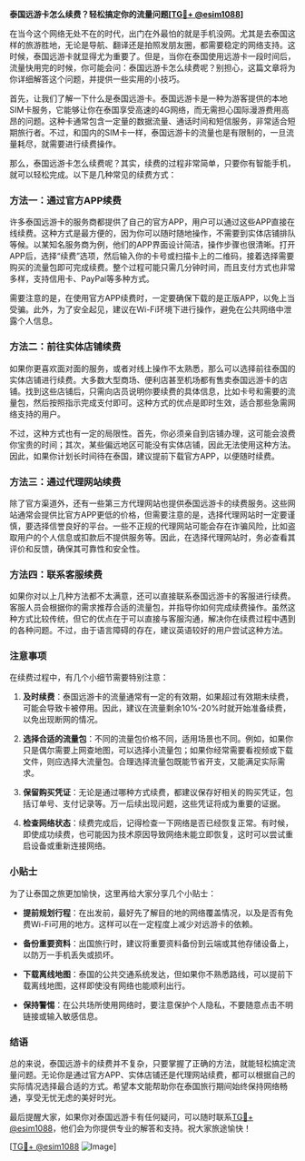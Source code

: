 **泰国远游卡怎么续费？轻松搞定你的流量问题[[TG💪+ @esim1088](https://t.me/s/esim1088)]**

在当今这个网络无处不在的时代，出门在外最怕的就是手机没网。尤其是去泰国这样的旅游胜地，无论是导航、翻译还是拍照发朋友圈，都需要稳定的网络支持。这时候，泰国远游卡就显得尤为重要了。但是，当你在泰国使用远游卡一段时间后，流量快用完的时候，你可能会问：泰国远游卡怎么续费呢？别担心，这篇文章将为你详细解答这个问题，并提供一些实用的小技巧。

首先，让我们了解一下什么是泰国远游卡。泰国远游卡是一种为游客提供的本地SIM卡服务，它能够让你在泰国享受高速的4G网络，而无需担心国际漫游费用高昂的问题。这种卡通常包含一定量的数据流量、通话时间和短信服务，非常适合短期旅行者。不过，和国内的SIM卡一样，泰国远游卡的流量也是有限制的，一旦流量耗尽，就需要进行续费操作。

那么，泰国远游卡怎么续费呢？其实，续费的过程非常简单，只要你有智能手机，就可以轻松完成。以下是几种常见的续费方式：

### 方法一：通过官方APP续费

许多泰国远游卡的服务商都提供了自己的官方APP，用户可以通过这些APP直接在线续费。这种方式是最方便的，因为你可以随时随地操作，不需要到实体店铺排队等候。以某知名服务商为例，他们的APP界面设计简洁，操作步骤也很清晰。打开APP后，选择“续费”选项，然后输入你的卡号或扫描卡上的二维码，接着选择需要购买的流量包即可完成续费。整个过程可能只需几分钟时间，而且支付方式也非常多样，支持信用卡、PayPal等多种方式。

需要注意的是，在使用官方APP续费时，一定要确保下载的是正版APP，以免上当受骗。此外，为了安全起见，建议在Wi-Fi环境下进行操作，避免在公共网络中泄露个人信息。

### 方法二：前往实体店铺续费

如果你更喜欢面对面的服务，或者对线上操作不太熟悉，那么可以选择前往泰国的实体店铺进行续费。大多数大型商场、便利店甚至机场都有售卖泰国远游卡的店铺。找到这些店铺后，只需向店员说明你要续费的具体信息，比如卡号和需要的流量包，然后按照指示完成支付即可。这种方式的优点是即时生效，适合那些急需网络支持的用户。

不过，这种方式也有一定的局限性。首先，你必须亲自到店铺办理，这可能会浪费你宝贵的时间；其次，某些偏远地区可能没有实体店铺，因此无法使用这种方法。因此，如果你计划长时间待在泰国，建议提前下载官方APP，以便随时续费。

### 方法三：通过代理网站续费

除了官方渠道外，还有一些第三方代理网站也提供泰国远游卡的续费服务。这些网站通常会提供比官方APP更低的价格，但需要注意的是，选择代理网站时一定要谨慎，要选择信誉良好的平台。一些不正规的代理网站可能会存在诈骗风险，比如盗取用户的个人信息或扣款后不提供服务等。因此，在选择代理网站时，务必查看其评价和反馈，确保其可靠性和安全性。

### 方法四：联系客服续费

如果你对以上几种方法都不太满意，还可以直接联系泰国远游卡的客服进行续费。客服人员会根据你的需求推荐合适的流量包，并指导你如何完成续费操作。虽然这种方式比较传统，但它的优点在于可以直接与客服沟通，解决你在续费过程中遇到的各种问题。不过，由于语言障碍的存在，建议英语较好的用户尝试这种方法。

### 注意事项

在续费过程中，有几个小细节需要特别注意：

1. **及时续费**：泰国远游卡的流量通常有一定的有效期，如果超过有效期未续费，可能会导致卡被停用。因此，建议在流量剩余10%-20%时就开始准备续费，以免出现断网的情况。
   
2. **选择合适的流量包**：不同的流量包价格不同，适用场景也不同。例如，如果你只是偶尔需要上网查地图，可以选择小流量包；如果你经常需要看视频或下载文件，则应选择大流量包。合理选择流量包既能节省开支，又能满足实际需求。

3. **保留购买凭证**：无论是通过哪种方式续费，都建议保存好相关的购买凭证，包括订单号、支付记录等。万一后续出现问题，这些凭证将成为重要的证据。

4. **检查网络状态**：续费完成后，记得检查一下网络是否已经恢复正常。有时候，即使成功续费，也可能因为技术原因导致网络未能立即恢复，这时可以尝试重启设备或重新连接网络。

### 小贴士

为了让泰国之旅更加愉快，这里再给大家分享几个小贴士：

- **提前规划行程**：在出发前，最好先了解目的地的网络覆盖情况，以及是否有免费Wi-Fi可用的地方。这样可以在一定程度上减少对远游卡的依赖。
  
- **备份重要资料**：出国旅行时，建议将重要资料备份到云端或其他存储设备上，以防万一手机丢失或损坏。

- **下载离线地图**：泰国的公共交通系统发达，但如果你不熟悉路线，可以提前下载离线地图，这样即使没有网络也能顺利出行。

- **保持警惕**：在公共场所使用网络时，要注意保护个人隐私，不要随意点击不明链接或输入敏感信息。

### 结语

总的来说，泰国远游卡的续费并不复杂，只要掌握了正确的方法，就能轻松搞定流量问题。无论你是通过官方APP、实体店铺还是代理网站续费，都可以根据自己的实际情况选择最合适的方式。希望本文能帮助你在泰国旅行期间始终保持网络畅通，享受无忧无虑的美好时光。

最后提醒大家，如果你对泰国远游卡有任何疑问，可以随时联系[TG💪+ @esim1088](https://t.me/s/esim1088)，他们会为你提供专业的解答和支持。祝大家旅途愉快！

[[TG💪+ @esim1088](https://t.me/s/esim1088) ![Image](https://i.postimg.cc/4NQfJmqS/Snipaste-2025-05-13-00-14-12.png)]